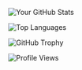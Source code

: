 ![Your GitHub Stats](https://github-readme-stats.vercel.app/api?username=kensh1ro&show_icons=true&theme=tokyonight)

![Top Languages](https://github-readme-stats.vercel.app/api/top-langs/?username=kensh1ro&layout=compact&theme=tokyonight)

![GitHub Trophy](https://github-profile-trophy.vercel.app/?username=kensh1ro&theme=onestar)

![Profile Views](https://komarev.com/ghpvc/?username=kensh1ro&color=blue)


